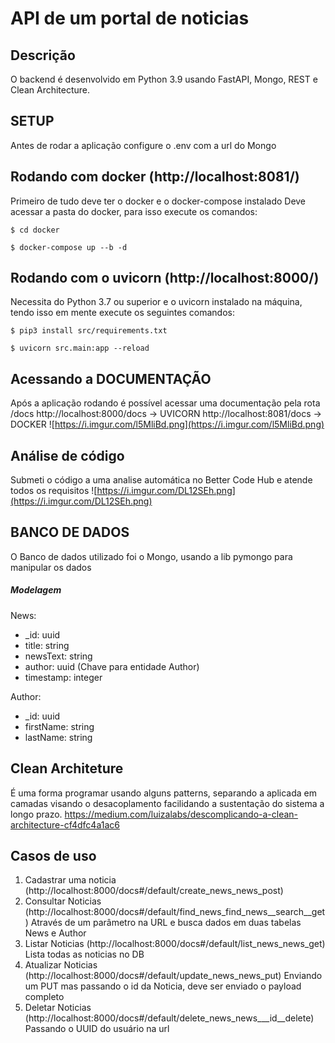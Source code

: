 # API de um portal de noticias
## Descrição
O backend é desenvolvido em Python 3.9 usando FastAPI, Mongo, REST e Clean Architecture.

## SETUP
Antes de rodar a aplicação configure o .env com a url do Mongo

## Rodando com docker (http://localhost:8081/)
Primeiro de tudo deve ter o docker e o docker-compose instalado
Deve acessar a pasta do docker, para isso execute os comandos:
```console
$ cd docker
```
```console
$ docker-compose up --b -d
```
## Rodando com o uvicorn (http://localhost:8000/) 
Necessita do Python 3.7 ou superior e o uvicorn instalado na máquina, tendo isso em mente execute os seguintes comandos:
```console
$ pip3 install src/requirements.txt
```
```console
$ uvicorn src.main:app --reload
```

## Acessando a DOCUMENTAÇÃO
Após a aplicação rodando é possível acessar uma documentação pela rota /docs
http://localhost:8000/docs -> UVICORN
http://localhost:8081/docs -> DOCKER
![https://i.imgur.com/l5MliBd.png](https://i.imgur.com/l5MliBd.png)


## Análise de código
Submeti o código a uma analise automática no Better Code Hub e atende todos os requisitos
![https://i.imgur.com/DL12SEh.png](https://i.imgur.com/DL12SEh.png)


## BANCO DE DADOS 
O Banco de dados utilizado foi o Mongo, usando a lib pymongo para manipular os dados
##### Modelagem
News:
* _id: uuid
* title: string
* newsText: string
* author: uuid (Chave para entidade Author)
* timestamp: integer

Author:
* _id: uuid
* firstName: string
* lastName: string

## Clean Architeture
É uma forma programar usando alguns patterns, separando a aplicada em camadas visando o desacoplamento facilidando a sustentação do sistema a longo prazo.
https://medium.com/luizalabs/descomplicando-a-clean-architecture-cf4dfc4a1ac6

## Casos de uso
1. Cadastrar uma noticia (http://localhost:8000/docs#/default/create_news_news_post)
2. Consultar Noticias (http://localhost:8000/docs#/default/find_news_find_news__search__get)
    Através de um parâmetro na URL e busca dados em duas tabelas News e Author
3. Listar Noticias (http://localhost:8000/docs#/default/list_news_news_get)
    Lista todas as noticias no DB
4. Atualizar Noticias (http://localhost:8000/docs#/default/update_news_news_put)
    Enviando um PUT mas passando o id da Noticia, deve ser enviado o payload completo
5. Deletar Noticias (http://localhost:8000/docs#/default/delete_news_news___id__delete)
    Passando o UUID do usuário na url

